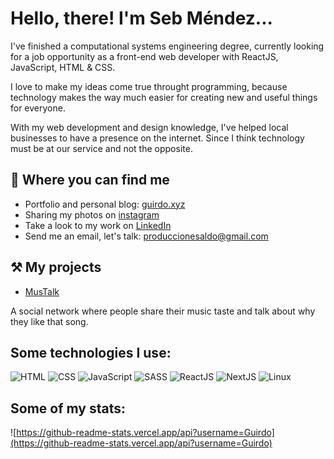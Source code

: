 # Hello, there! I'm Seb Méndez...

I've finished a computational systems engineering degree, currently looking for a job opportunity as a front-end web developer with ReactJS, JavaScript, HTML & CSS.

I love to make my ideas come true throught programming, because technology makes the way much easier for creating new and useful things for everyone.

With my web development and design knowledge, I've helped local businesses to have a presence on the internet. Since I think technology must be at our service and not the opposite.

## 🔎 Where you can find me

- Portfolio and personal blog: [guirdo.xyz](https://guirdo.xyz/)
- Sharing my photos on [instagram](https://www.instagram.com/guirdo21/)
- Take a look to my work on [LinkedIn](https://www.linkedin.com/in/seb-m%C3%A9ndez-52b528216/)
- Send me an email, let's talk: [produccionesaldo@gmail.com](mailto:produccionesaldo@gmail.com)

## ⚒️ My projects

- [MusTalk](https://mustalk.vercel.app/home)

A social network where people share their music taste and talk about why they like that song.

## Some technologies I use:

![HTML](https://img.shields.io/badge/HTML5-E34F26?style=for-the-badge&logo=html5&logoColor=white)
![CSS](https://img.shields.io/badge/CSS3-1572B6?style=for-the-badge&logo=css3&logoColor=white)
![JavaScript](https://img.shields.io/badge/JavaScript-323330?style=for-the-badge&logo=javascript&logoColor=F7DF1E)
![SASS](https://img.shields.io/badge/Sass-CC6699?style=for-the-badge&logo=sass&logoColor=white)
![ReactJS](https://img.shields.io/badge/React-20232A?style=for-the-badge&logo=react&logoColor=61DAFB)
![NextJS](https://img.shields.io/badge/next.js-000000?style=for-the-badge&logo=nextdotjs&logoColor=white)
![Linux](https://img.shields.io/badge/Linux-FCC624?style=for-the-badge&logo=linux&logoColor=black)

## Some of my stats:

![https://github-readme-stats.vercel.app/api?username=Guirdo](https://github-readme-stats.vercel.app/api?username=Guirdo)
